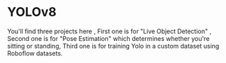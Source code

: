 # YOLOv8
You'll find three projects here ,
First one is for "Live Object Detection" ,
Second one is for "Pose Estimation" which determines whether you're sitting or standing, 
Third one is for training Yolo in a custom dataset using Roboflow datasets.
